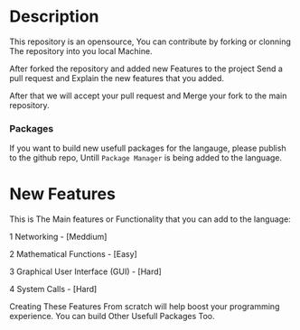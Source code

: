 # Description

This repository is an opensource, You can contribute by forking
or clonning The repository into you local Machine.

After forked the repository and added new Features to the project Send a pull request
and Explain the new features that you added.

After that we will accept your pull request and Merge your fork to the main repository.

### Packages

If you want to build new usefull packages for the langauge, please publish to the github repo,
Untill `Package Manager` is being added to the language.



# New Features

This is The Main features or Functionality that you can add to the language:

1 Networking   -  [Meddium]

2 Mathematical Functions  -  [Easy]

3 Graphical User Interface (GUI)  -   [Hard]

4 System Calls   -   [Hard]

Creating These Features From scratch will help boost your programming experience.
You can build Other Usefull Packages Too.

